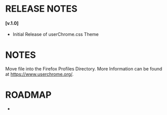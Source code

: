 # RELEASE NOTES

#### [v.1.0]
* Initial Release of userChrome.css Theme

# NOTES
Move file into the Firefox Profiles Directory. More Information can be found at https://www.userchrome.org/.

# ROADMAP 
-
